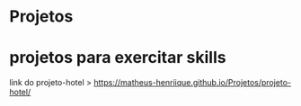 # Projetos
projetos para exercitar skills
   ===============
link do projeto-hotel > https://matheus-henriique.github.io/Projetos/projeto-hotel/
